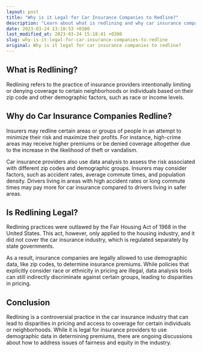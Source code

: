 ```yaml
---
layout: post
title: "Why is it Legal for Car Insurance Companies to Redline?"
description: "Learn about what is redlining and why car insurance companies are allowed to use this practice in the U.S."
date: 2023-03-24 13:10:53 +0300
last_modified_at: 2023-03-24 15:18:41 +0300
slug: why-is-it-legal-for-car-insurance-companies-to-redline
original: Why is it legal for car insurance companies to redline?
---
```

## What is Redlining?

Redlining refers to the practice of insurance providers intentionally limiting or denying coverage to certain neighborhoods or individuals based on their zip code and other demographic factors, such as race or income levels.

## Why do Car Insurance Companies Redline?

Insurers may redline certain areas or groups of people in an attempt to minimize their risk and maximize their profits. For instance, high-crime areas may receive higher premiums or be denied coverage altogether due to the increase in the likelihood of theft or vandalism.

Car insurance providers also use data analysis to assess the risk associated with different zip codes and demographic groups. Insurers may consider factors, such as accident rates, average commute times, and population density. Drivers living in areas with high accident rates or long commute times may pay more for car insurance compared to drivers living in safer areas.

## Is Redlining Legal?

Redlining practices were outlawed by the Fair Housing Act of 1968 in the United States. This act, however, only applied to the housing industry, and it did not cover the car insurance industry, which is regulated separately by state governments.

As a result, insurance companies are legally allowed to use demographic data, like zip codes, to determine insurance premiums. While policies that explicitly consider race or ethnicity in pricing are illegal, data analysis tools can still indirectly discriminate against certain groups, leading to disparities in pricing.

## Conclusion

Redlining is a controversial practice in the car insurance industry that can lead to disparities in pricing and access to coverage for certain individuals or neighborhoods. While it is legal for insurance providers to use demographic data in determining premiums, there are ongoing discussions about how to address issues of fairness and equity in the industry.
